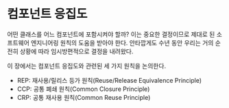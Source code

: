 # **컴포넌트 응집도**  
어떤 클래스를 어느 컴포넌트에 포함시켜야 할까? 이는 중요한 결정이므로 제대로 된 소프트웨어 엔지니어링 원칙의 도움을 받아야 한다. 안타깝게도 수년 
동안 우리는 거의 순전히 상황에 따라 임시방편적으로 결정을 내려왔다.  
  
이 장에서는 컴포넌트 응집도와 관련된 세 가지 원칙을 논의한다.  
  
- REP: 재사용/릴리스 등가 원칙(Reuse/Release Equivalence Principle)  
- CCP: 공통 폐쇄 원칙(Common Closure Principle)  
- CRP: 공통 재사용 원칙(Common Reuse Principle)  
  
